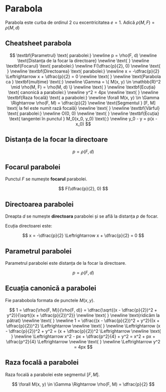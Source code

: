 <script setup lang="ts">
import Parabola from './components/Parabola.vue'
</script>

# Parabola

Parabola este curba de ordinul 2 cu excentricitatea $e = 1$.
Adică $\rho(M, F) = \rho(M, d)$

## Cheatsheet parabola

$$
\textbf{Parametrul} \text{ parabolei:} \newline
p = \rho(F, d)
\newline
\text{Distanța de la focar la directoare}
\newline \text{ } \newline
\textbf{Focarul} \text{ parabolei:} \newline
F(\dfrac{p}{2}, 0)
\newline \text{ } \newline
\textbf{Directoarea} \text{ parabolei:} \newline
x = -\dfrac{p}{2} \Leftrightarrow x + \dfrac{p}{2} = 0
\newline \text{ } \newline
\text{Parabola ca } \textbf{mulțime} \text{:} \newline
\Gamma = \{ M(x, y) \in \mathbb{R}^2 \mid \rho(M, F) = \rho(M, d) \}
\newline \text{ } \newline
\textbf{Ecuția} \text{ canonică a parabolei:} \newline
y^2 = 4px
\newline \text{ } \newline
\textbf{Raza focală} \text{ a parabolei:} \newline
\forall M(x, y) \in \Gamma \Rightarrow \rho(F, M) = \dfrac{p}{2}
\newline
\text{Segmentul } [F, M] \text{ la fel este numit rază focală}
\newline \text{ } \newline
\textbf{Vârful} \text{ parabolei:} \newline
O(0, 0)
\newline \text{ } \newline
\textbf{Ecuția} \text{ tangentei în punctul } M_0(x_0, y_0) \text{:} \newline
y_0 - y = p(x - x_0)
$$

## Distanța de la focar la directoare

$$
p = \rho(F, d)
$$

<Parabola />

## Focarul parabolei

Punctul $F$ se numește **focarul** parabolei.

$$
F(\dfrac{p}{2}, 0)
$$

## Directoarea parabolei

Dreapta $d$ se numește **directoara** parabolei și se află la distanța $p$ de focar.

Ecuția directoarei este:

$$
x = -\dfrac{p}{2} \Leftrightarrow x + \dfrac{p}{2} = 0
$$

## Parametrul parabolei

Parametrul parabolei este distanța de la focar la directoare.

$$
p = \rho(F, d)
$$

## Ecuația canonică a parabolei

Fie parabobola formata de punctele $M(x, y)$.

$$
1 = \dfrac{\rho(F, M)}{\rho(F, d)} = \dfrac{\sqrt{(x - \dfrac{p}{2})^2 + y^2}}{\sqrt{(x + \dfrac{p}{2})^2}}
\newline \text{ } \newline
\text{ridicăm la pătrat}
\newline \text{ } \newline
1 = \dfrac{(x - \dfrac{p}{2})^2 + y^2}{(x + \dfrac{p}{2})^2}
\Leftrightarrow
\newline \text{ } \newline
\Leftrightarrow
(x - \dfrac{p}{2})^2 + y^2 = (x + \dfrac{p}{2})^2
\Leftrightarrow
\newline \text{ } \newline
\Leftrightarrow
x^2 - px + \dfrac{p^2}{4} + y^2 = x^2 + px + \dfrac{p^2}{4}
\Leftrightarrow
\newline \text{ } \newline
\Leftrightarrow
y^2 = 4px
$$

## Raza focală a parabolei

Raza focală a parabolei este segmentul $[F, M]$.

$$
\forall M(x, y) \in \Gamma \Rightarrow \rho(F, M) = \dfrac{p}{2}
$$
